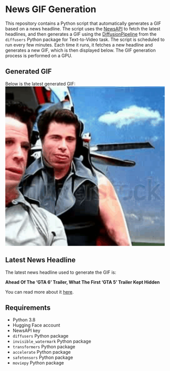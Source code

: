 # News GIF Generation
This repository contains a Python script that automatically generates a GIF based on a news headline. The script uses the [NewsAPI](https://newsapi.org/) to fetch the latest headlines, and then generates a GIF using the [DiffusionPipeline](https://github.com/huggingface/diffusers) from the `diffusers` Python package for Text-to-Video task.
The script is scheduled to run every few minutes. Each time it runs, it fetches a new headline and generates a new GIF, which is then displayed below. The GIF generation process is performed on a GPU.

## Generated GIF
Below is the latest generated GIF:
![Generated GIF](output.gif?raw=true&v=1701632022)

## Latest News Headline
The latest news headline used to generate the GIF is:

**Ahead Of The ‘GTA 6’ Trailer, What The First ‘GTA 5’ Trailer Kept Hidden**

You can read more about it [here](https://www.forbes.com/sites/paultassi/2023/12/02/ahead-of-the-gta-6-trailer-what-the-first-gta-5-trailer-kept-hidden/).

## Requirements
- Python 3.8
- Hugging Face account
- NewsAPI key
- `diffusers` Python package
- `invisible_watermark` Python package
- `transformers` Python package
- `accelerate` Python package
- `safetensors` Python package
- `moviepy` Python package
